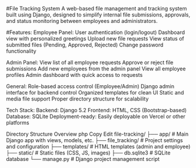 #File Tracking System
A web-based file management and tracking system built using Django, designed to simplify internal file submissions, approvals, and status monitoring between employees and administrators.

#Features:
Employee Panel:
User authentication (login/logout)
Dashboard view with personalized greetings
Upload new file requests
View status of submitted files (Pending, Approved, Rejected)
Change password functionality

Admin Panel:
View list of all employee requests
Approve or reject file submissions
Add new employees from the admin panel
View all employee profiles
Admin dashboard with quick access to requests

General:
Role-based access control (Employee/Admin)
Django admin interface for backend control
Organized templates for clean UI
Static and media file support
Proper directory structure for scalability

Tech Stack:
Backend: Django 5.2
Frontend: HTML, CSS (Bootstrap-based)
Database: SQLite
Deployment-ready: Easily deployable on Vercel or other platforms

Directory Structure Overview
php
Copy
Edit
file-tracking/
├── app/                  # Main Django app with views, models, etc.
├── file_tracking/        # Project settings and configuration
├── templates/            # HTML templates (admin and employee)
├── static/               # Static files (CSS, JS, images)
├── db.sqlite3            # SQLite database
└── manage.py             # Django project management script